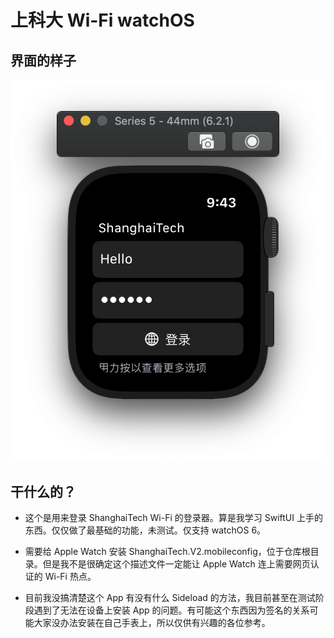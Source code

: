 # 上科大 Wi-Fi watchOS

## 界面的样子

![avatar](./img/001.png)
		
	

## 干什么的？

- 这个是用来登录 ShanghaiTech Wi-Fi 的登录器。算是我学习 SwiftUI 上手的东西。仅仅做了最基础的功能，未测试。仅支持 watchOS 6。

- 需要给 Apple Watch 安装 ShanghaiTech.V2.mobileconfig，位于仓库根目录。但是我不是很确定这个描述文件一定能让 Apple Watch 连上需要网页认证的 Wi-Fi 热点。

- 目前我没搞清楚这个 App 有没有什么 Sideload 的方法，我目前甚至在测试阶段遇到了无法在设备上安装 App 的问题。有可能这个东西因为签名的关系可能大家没办法安装在自己手表上，所以仅供有兴趣的各位参考。


